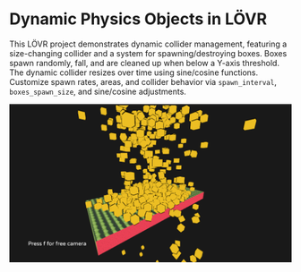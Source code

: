 # Dynamic Physics Objects in LÖVR

This LÖVR project demonstrates dynamic collider management, featuring a size-changing collider and a system for spawning/destroying boxes. Boxes spawn randomly, fall, and are cleaned up when below a Y-axis threshold. The dynamic collider resizes over time using sine/cosine functions. Customize spawn rates, areas, and collider behavior via `spawn_interval`, `boxes_spawn_size`, and sine/cosine adjustments.  

[![Video Preview](./textures/vid_thumb.png)](./textures/vid.mp4)